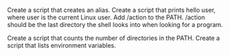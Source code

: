 Create a script that creates an alias.
Create a script that prints hello user, where user is the current Linux user.
Add /action to the PATH. /action should be the last directory the shell looks into when looking for a program.

Create a script that counts the number of directories in the PATH.
Create a script that lists environment variables.
